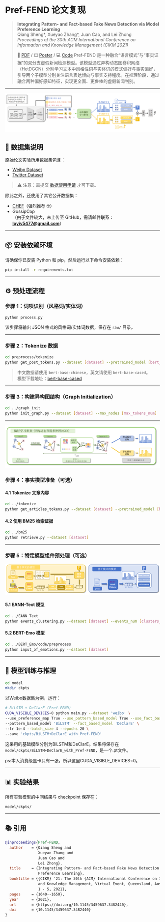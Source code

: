 # Pref-FEND 论文复现

> **Integrating Pattern- and Fact-based Fake News Detection via Model Preference Learning**  
> Qiang Sheng\*, Xueyao Zhang\*, Juan Cao, and Lei Zhong  
> *Proceedings of the 30th ACM International Conference on Information and Knowledge Management (CIKM 2021)*  
>
> 📄 [PDF](https://dl.acm.org/doi/10.1145/3459637.3482440) / 🎞️ [Poster](https://www.zhangxueyao.com/data/cikm2021-PrefFEND-poster.pdf) / 💻 [Code](https://github.com/ICTMCG/Pref-FEND)
>Pref-FEND 是一种融合“语言模式”与“事实证据”的双分支虚假新闻检测模型。该模型通过异构动态图卷积网络（HetDGCN）分别学习文本中风格性词与实体词的模式偏好与事实偏好，引导两个子模型分别关注语言表达倾向与事实支持程度。在推理阶段，通过融合两种偏好感知特征，实现更全面、更鲁棒的虚假新闻判别。
---
![基本框架](image/偏好感知.png)
## 📂 数据集说明

原始论文实验所用数据集包含：

- [Weibo Dataset](https://github.com/ICTMCG/Pref-FEND/tree/main/dataset/Weibo)
- [Twitter Dataset](https://github.com/ICTMCG/Pref-FEND/tree/main/dataset/Twitter)

> ⚠️ 注意：需提交 [数据使用申请](https://forms.office.com/r/HF00qdb3Zk) 才可下载。

除此之外，还使用了其它公开数据集：

- [CHEF](https://github.com/THU-BPM/CHEF)（强烈推荐 🤓）
- GossipCop  
（由于文件较大，未上传至 GitHub，需请邮件联系：**loyiv5477@gmail.com**）

---

## 📦 安装依赖环境

请确保你已安装 Python 和 pip，然后运行以下命令安装依赖：

```bash
pip install -r requirements.txt
```

---

## ⚙️ 预处理流程

### 步骤 1：词项识别（风格词/实体词）

```bash
python process.py
```

该步骤将输出 JSON 格式的风格词/实体词数据，保存在 `raw/` 目录。

---

### 步骤 2：Tokenize 数据

```bash
cd preprocess/tokenize
python get_post_tokens.py --dataset [dataset] --pretrained_model [bert_pretrained_model]
```

> 中文数据请使用 `bert-base-chinese`，英文请使用 `bert-base-cased`。  
> 模型下载地址：[bert-base-cased](https://github.com/rohithjoginapally/bert-base-cased)

---

### 步骤 3：构建异构图结构（Graph Initialization）

```bash
cd ../graph_init
python init_graph.py --dataset [dataset] --max_nodes [max_tokens_num]
```

---
![异构动态图卷积](image/异构动态图卷积.png)

### 步骤 4：事实模型准备（可选）

#### 4.1 Tokenize 文章内容

```bash
cd ../tokenize
python get_articles_tokens.py --dataset [dataset] --pretrained_model [bert_pretrained_model]
```

#### 4.2 使用 BM25 检索证据

```bash
cd ../bm25
python retrieve.py --dataset [dataset]
```

---

### 步骤 5：特定模型组件预处理（可选）
![两类模型](image/两类模型.png)


#### 5.1 EANN-Text 模型

```bash
cd ../EANN_Text
python events_clustering.py --dataset [dataset] --events_num [clusters_num]
```

#### 5.2 BERT-Emo 模型

```bash
cd ../BERT_Emo/code/preprocess
python input_of_emotions.py --dataset [dataset]
```

---

## 🚀 模型训练与推理

```bash
cd model
mkdir ckpts
```

以Weibo数据集为例，运行：

```bash
# BiLSTM + DeClarE (Pref-FEND)
CUDA_VISIBLE_DEVICES=0 python main.py --dataset 'weibo' \
--use_preference_map True --use_pattern_based_model True --use_fact_based_model True \
--pattern_based_model 'BiLSTM' --fact_based_model 'DeClarE' \
--lr 1e-4 --batch_size 4 --epochs 20 \
--save 'ckpts/BiLSTM+DeClarE_with_Pref-FEND'
```

这采用的基础模型分别为BiLSTM和DeClarE。结果将保存在 `model/ckpts/BiLSTM+DeClarE_with_Pref-FEND`，是一个.pt文件。

ps:本人消费级显卡只有一张，所以这里CUDA_VISIBLE_DEVICES=0。

---

## 📊 实验结果

所有实验模型的中间结果与 checkpoint 保存在：

```bash
model/ckpts/
```


---

## 📚 引用

```bibtex
@inproceedings{Pref-FEND,
  author    = {Qiang Sheng and
               Xueyao Zhang and
               Juan Cao and
               Lei Zhong},
  title     = {Integrating Pattern- and Fact-based Fake News Detection via Model
               Preference Learning},
  booktitle = {{CIKM} '21: The 30th {ACM} International Conference on Information
               and Knowledge Management, Virtual Event, Queensland, Australia, November
               1 - 5, 2021},
  pages     = {1640--1650},
  year      = {2021},
  url       = {https://doi.org/10.1145/3459637.3482440},
  doi       = {10.1145/3459637.3482440}
}
```
